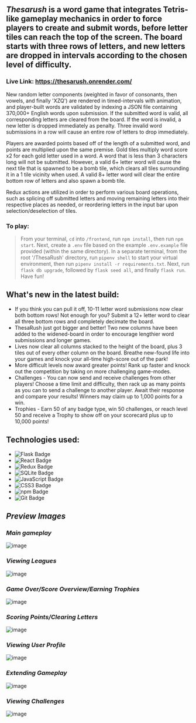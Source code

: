 ## _Thesarush_ is a word game that integrates Tetris-like gameplay mechanics in order to force players to create and submit words, before letter tiles can reach the top of the screen. The board starts with three rows of letters, and new letters are dropped in intervals according to the chosen level of difficulty.

### Live Link: https://thesarush.onrender.com/

New random letter components (weighted in favor of consonants, then vowels, and finally 'XZQ') are rendered in timed-intervals with animation, and player-built words are validated by indexing a JSON file containing 370,000+ English words upon submission. If the submitted word is valid, all corresponding letters are cleared from the board. If the word is invalid, a new letter is dropped immediately as penalty. Three invalid word submissions in a row will cause an entire row of letters to drop immediately. 

Players are awarded points based off of the length of a submitted word, and points are multiplied upon the same premise. Gold tiles multiply word score x2 for each gold letter used in a word. A word that is less than 3 characters long will not be submitted. However, a valid 6+ letter word will cause the next tile that is spawned to be a bomb tile, which clears all tiles surrounding it in a 1 tile vicinity when used. A valid 8+ letter word will clear the entire bottom row of letters and also spawn a bomb tile.

Redux actions are utilized in order to perform various board operations, such as splicing off submitted letters and moving remaining letters into their respective places as needed, or reordering letters in the input bar upon selection/deselection of tiles.

### To play:
> From your terminal, `cd` into `/frontend`, run `npm install`, then run `npm start`. Next, create a `.env` file based on the example `.env.example` file provided (within the same directory). In a separate terminal, from the root '/ThesaRush' directory, run `pipenv shell` to start your virtual environment, then run `pipenv install -r requirements.txt`. Next, run `flask db upgrade`, followed by `flask seed all`, and finally `flask run`. Have fun!

## What's new in the latest build:
* If you think you can pull it off, 10-11 letter word submissions now clear both bottom rows! Not enough for you? Submit a 12+ letter word to clear all three bottom rows and completely decimate the board.
* ThesaRush just got bigger and better! Two new columns have been added to the widened-board in order to encourage lengthier word submissions and longer games.
* Lives now clear all columns stacked to the height of the board, plus 3 tiles out of every other column on the board. Breathe new-found life into your games and knock your all-time high-score out of the park!
* More difficult levels now award greater points! Rank up faster and knock out the competition by taking on more challenging game-modes.
* Challenges - You can now send and receive challenges from other players! Choose a time limit and difficulty, then rack up as many points as you can to send a challenge to another player. Await their response and compare your results! Winners may claim up to 1,000 points for a win.
* Trophies - Earn 50 of any badge type, win 50 challenges, or reach level 50 and receive a Trophy to show off on your scorecard plus up to 10,000 points!

## Technologies used:
* ![Flask Badge](https://img.shields.io/badge/Flask-000?logo=flask&logoColor=fff&style=flat)
* ![React Badge](https://img.shields.io/badge/React-61DAFB?logo=react&logoColor=000&style=flat)
* ![Redux Badge](https://img.shields.io/badge/Redux-764ABC?logo=redux&logoColor=fff&style=flat)
* ![SQLite Badge](https://img.shields.io/badge/SQLite-003B57?logo=sqlite&logoColor=fff&style=flat)
* ![JavaScript Badge](https://img.shields.io/badge/JavaScript-F7DF1E?logo=javascript&logoColor=000&style=flat)
* ![CSS3 Badge](https://img.shields.io/badge/CSS3-1572B6?logo=css3&logoColor=fff&style=flat)
* ![npm Badge](https://img.shields.io/badge/npm-CB3837?logo=npm&logoColor=fff&style=flat)
* ![Git Badge](https://img.shields.io/badge/Git-F05032?logo=git&logoColor=fff&style=flat)

## _Preview Images_

### _Main gameplay_
![image](https://user-images.githubusercontent.com/95946808/216496861-8799c37b-be87-4db2-ae90-b3711c5af175.png)

### _Viewing Leagues_
![image](https://user-images.githubusercontent.com/95946808/216497775-fb985cf1-9a83-4a3a-b4a6-40fb492f9468.png)

### _Game Over/Score Overview/Earning Trophies_
![image](https://user-images.githubusercontent.com/95946808/216501512-d4f64474-7619-425e-962b-adfde9328e83.png)

### _Scoring Points/Clearing Letters_
![image](https://user-images.githubusercontent.com/95946808/216504394-e0d3bc31-ef13-4939-baca-c5b04651c4b3.png)

### _Viewing User Profile_
![image](https://user-images.githubusercontent.com/95946808/216501929-be4cba1e-e57a-4de5-8527-01e03f6a368a.png)

### _Extending Gameplay_
![image](https://user-images.githubusercontent.com/95946808/216502870-cbcde7d6-4bba-4da2-a0df-12286373fe99.png)

### _Viewing Challenges_
![image](https://user-images.githubusercontent.com/95946808/216502206-6b599402-4a2a-4976-902b-fc49388ad4f5.png)
